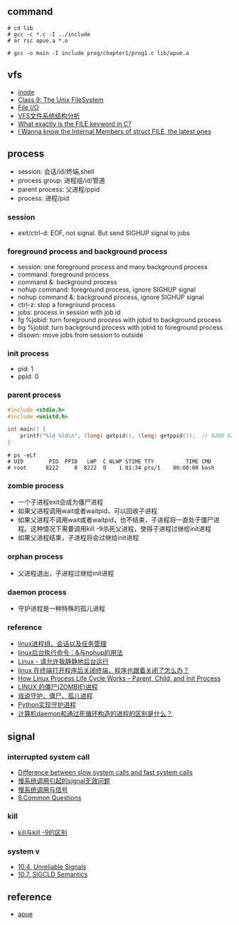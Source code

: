 ## command

```
# cd lib
# gcc -c *.c -I ../include
# ar rsc apue.a *.o
```

```
# gcc -o main -I include prog/chapter1/prog1.c lib/apue.a
```

## vfs

- [inode](https://en.wikipedia.org/wiki/Inode)
- [Class 9: The Unix FileSystem](https://www.usna.edu/Users/cs/wcbrown/courses/IC221/classes/L09/Class.html)
- [File I/O](http://man7.org/training/download/lusp_fileio_slides.pdf)
- [VFS文件系统结构分析](http://blog.jobbole.com/105537/)
- [What exactly is the FILE keyword in C?](https://stackoverflow.com/questions/5672746/what-exactly-is-the-file-keyword-in-c)
- [I Wanna know the Internal Members of struct FILE, the latest ones](https://stackoverflow.com/questions/17209087/i-wanna-know-the-internal-members-of-struct-file-the-latest-ones)

## process

- session: 会话/id/终端,shell
- process group: 进程组/id/管道
- parent process: 父进程/ppid
- process: 进程/pid

### session

- exit/ctrl-d: EOF, not signal. But send SIGHUP signal to jobs

### foreground process and background process

- session: one foreground process and many background process
- command: foreground process
- command &: background process
- nohup command: foreground process, ignore SIGHUP signal
- nohup command &: background process, ignore SIGHUP signal
- ctrl-z: stop a foreground process
- jobs: process in session with job id
- fg %jobid: turn foreground process with jobid to background process
- bg %jobid: turn background process with jobid to foreground process
- disown: move jobs from session to outside

### init process

- pid: 1
- ppid: 0

### parent process

```c
#include <stdio.h>
#include <unistd.h>

int main() {
    printf("%ld %ld\n", (long) getpid(), (long) getppid());  // 8260 8222
}
```

```
# ps -eLf
# UID        PID  PPID   LWP  C NLWP STIME TTY          TIME CMD
# root      8222     0  8222  0    1 01:34 pts/1    00:00:00 bash
```

### zombie process

- 一个子进程exit会成为僵尸进程
- 如果父进程调用wait或者waitpid，可以回收子进程
- 如果父进程不调用wait或者waitpid，也不结束，子进程将一直处于僵尸进程。这种情况下需要调用kill -9杀死父进程，使得子进程过继给init进程
- 如果父进程结束，子进程将会过继给init进程

### orphan process

- 父进程退出，子进程过继给init进程

### daemon process

- 守护进程是一种特殊的孤儿进程

### reference

- [linux进程组、会话以及任务管理](https://andrewpqc.github.io/2018/10/31/linux-process-group-and-session-and-jobs-manage/)
- [linux后台执行命令：&与nohup的用法](https://zhuanlan.zhihu.com/p/59297350)
- [Linux - 请允许我静静地后台运行](https://zhuanlan.zhihu.com/p/32254479)
- [linux 在终端打开程序后关闭终端，程序也跟着关闭了怎么办？](https://www.zhihu.com/question/442188249)
- [How Linux Process Life Cycle Works – Parent, Child, and Init Process](https://www.thegeekstuff.com/2013/07/linux-process-life-cycle/)
- [LINUX 的僵尸(ZOMBIE)进程](https://coolshell.cn/articles/656.html)
- [戏说守护、僵尸、孤儿进程](https://zhuanlan.zhihu.com/p/21250530)
- [Python实现守护进程](https://zhuanlan.zhihu.com/p/25118420)
- [计算机daemon和通过死循环构造的进程的区别是什么？](https://www.zhihu.com/question/385503175)

## signal

### interrupted system call

- [Difference between slow system calls and fast system calls](https://unix.stackexchange.com/questions/14293/difference-between-slow-system-calls-and-fast-system-calls)
- [慢系统调用引起的signal无效问题](http://xiaorui.cc/2017/07/19/%E6%85%A2%E7%B3%BB%E7%BB%9F%E8%B0%83%E7%94%A8%E5%BC%95%E8%B5%B7%E7%9A%84signal%E6%97%A0%E6%95%88%E9%97%AE%E9%A2%98/)
- [慢系统调用与信号](https://www.cnblogs.com/diegodu/p/3973080.html)
- [8.Common Questions](http://beej.us/guide/bgnet/html/multi/faq.html)

### kill

- [kill与kill -9的区别](https://blog.csdn.net/u010486679/article/details/78415666)

### system v

- [10.4. Unreliable Signals](http://poincare.matf.bg.ac.rs/~ivana/courses/ps/sistemi_knjige/pomocno/apue/APUE/0201433079/ch10lev1sec4.html#ch10lev1sec4)
- [10.7. SIGCLD Semantics](http://poincare.matf.bg.ac.rs/~ivana/courses/ps/sistemi_knjige/pomocno/apue/APUE/0201433079/ch10lev1sec7.html)

## reference

- [apue](http://www.apuebook.com/)

